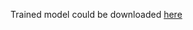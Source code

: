 
Trained model could be downloaded [here](https://drive.google.com/file/d/1jdv9_sY-Ajoh52TUxcnCUUJxTWM_RVVI/view?usp=sharing)
